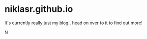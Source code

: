 # niklasr.github.io

It's currently really just my blog.. head on over to [it](https://niklasr.github.io/) to find out more!

N
